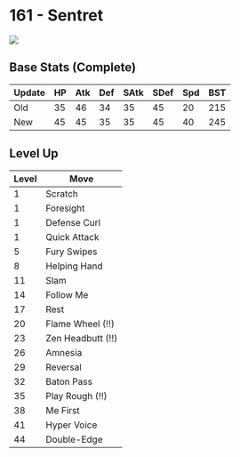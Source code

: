 # 161 - Sentret
![][161]

## Base Stats (Complete)

Update | HP | Atk | Def | SAtk | SDef | Spd | BST
---    | ---| --- | --- | ---  | ---  | --- | ---
Old    | 35 |  46 |  34 |  35  |  45  |  20  |  215
New    | 45 |  45 |  35 |  35  |  45  |  40  |  245

## Level Up

Level | Move
---   | ---
  1   | Scratch
  1   | Foresight
  1   | Defense Curl
  1   | Quick Attack
  5   | Fury Swipes
  8   | Helping Hand
 11   | Slam
 14   | Follow Me
 17   | Rest
 20   | Flame Wheel (!!)
 23   | Zen Headbutt (!!)
 26   | Amnesia
 29   | Reversal
 32   | Baton Pass
 35   | Play Rough (!!)
 38   | Me First
 41   | Hyper Voice
 44   | Double-Edge



[161]: /img/pokemon/161.png
